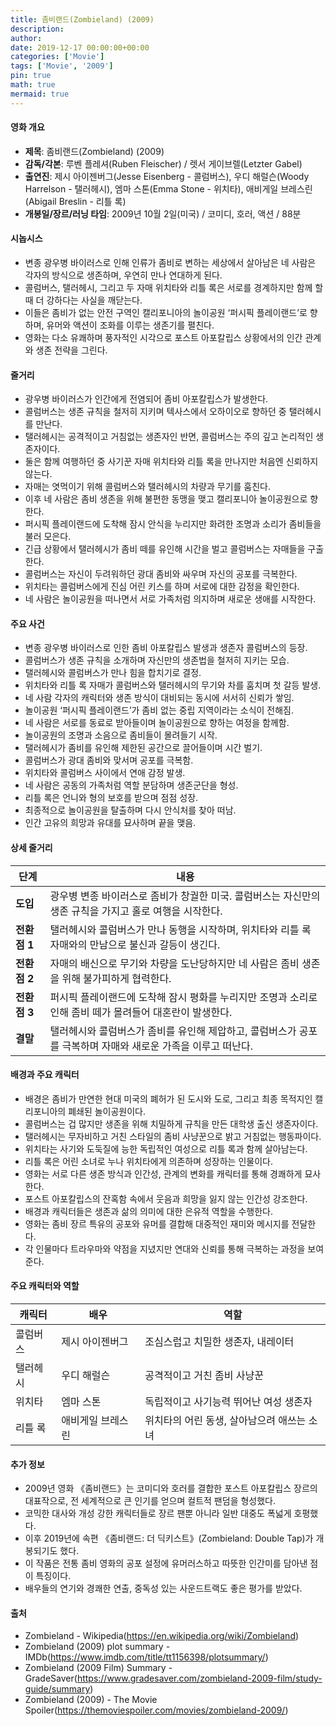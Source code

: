 ```yaml
---
title: 좀비랜드(Zombieland) (2009)
description: 
author: 
date: 2019-12-17 00:00:00+00:00
categories: ['Movie']
tags: ['Movie', '2009']
pin: true
math: true
mermaid: true
---
```

#### 영화 개요

- **제목**: 좀비랜드(Zombieland) (2009)  
- **감독/각본**: 루벤 플레셔(Ruben Fleischer) / 렛서 게이브렐(Letzter Gabel)  
- **출연진**: 제시 아이젠버그(Jesse Eisenberg - 콜럼버스), 우디 해럴슨(Woody Harrelson - 탤러헤시), 엠마 스톤(Emma Stone - 위치타), 애비게일 브레스린(Abigail Breslin - 리틀 록)  
- **개봉일/장르/러닝 타임**: 2009년 10월 2일(미국) / 코미디, 호러, 액션 / 88분  

#### 시놉시스

- 변종 광우병 바이러스로 인해 인류가 좀비로 변하는 세상에서 살아남은 네 사람은 각자의 방식으로 생존하며, 우연히 만나 연대하게 된다.  
- 콜럼버스, 탤러헤시, 그리고 두 자매 위치타와 리틀 록은 서로를 경계하지만 함께 할 때 더 강하다는 사실을 깨닫는다.  
- 이들은 좀비가 없는 안전 구역인 캘리포니아의 놀이공원 ‘퍼시픽 플레이랜드’로 향하며, 유머와 액션이 조화를 이루는 생존기를 펼친다.  
- 영화는 다소 유쾌하며 풍자적인 시각으로 포스트 아포칼립스 상황에서의 인간 관계와 생존 전략을 그린다.  

#### 줄거리

- 광우병 바이러스가 인간에게 전염되어 좀비 아포칼립스가 발생한다.  
- 콜럼버스는 생존 규칙을 철저히 지키며 텍사스에서 오하이오로 향하던 중 탤러헤시를 만난다.  
- 탤러헤시는 공격적이고 거침없는 생존자인 반면, 콜럼버스는 주의 깊고 논리적인 생존자이다.  
- 둘은 함께 여행하던 중 사기꾼 자매 위치타와 리틀 록을 만나지만 처음엔 신뢰하지 않는다.  
- 자매는 엿먹이기 위해 콜럼버스와 탤러헤시의 차량과 무기를 훔친다.  
- 이후 네 사람은 좀비 생존을 위해 불편한 동맹을 맺고 캘리포니아 놀이공원으로 향한다.  
- 퍼시픽 플레이랜드에 도착해 잠시 안식을 누리지만 화려한 조명과 소리가 좀비들을 불러 모은다.  
- 긴급 상황에서 탤러헤시가 좀비 떼를 유인해 시간을 벌고 콜럼버스는 자매들을 구출한다.  
- 콜럼버스는 자신이 두려워하던 광대 좀비와 싸우며 자신의 공포를 극복한다.  
- 위치타는 콜럼버스에게 진심 어린 키스를 하며 서로에 대한 감정을 확인한다.  
- 네 사람은 놀이공원을 떠나면서 서로 가족처럼 의지하며 새로운 생애를 시작한다.  

#### 주요 사건

- 변종 광우병 바이러스로 인한 좀비 아포칼립스 발생과 생존자 콜럼버스의 등장.  
- 콜럼버스가 생존 규칙을 소개하며 자신만의 생존법을 철저히 지키는 모습.  
- 탤러헤시와 콜럼버스가 만나 힘을 합치기로 결정.  
- 위치타와 리틀 록 자매가 콜럼버스와 탤러헤시의 무기와 차를 훔치며 첫 갈등 발생.  
- 네 사람 각자의 캐릭터와 생존 방식이 대비되는 동시에 서서히 신뢰가 쌓임.  
- 놀이공원 ‘퍼시픽 플레이랜드’가 좀비 없는 중립 지역이라는 소식이 전해짐.  
- 네 사람은 서로를 동료로 받아들이며 놀이공원으로 향하는 여정을 함께함.  
- 놀이공원의 조명과 소음으로 좀비들이 몰려들기 시작.  
- 탤러헤시가 좀비를 유인해 제한된 공간으로 끌어들이며 시간 벌기.  
- 콜럼버스가 광대 좀비와 맞서며 공포를 극복함.  
- 위치타와 콜럼버스 사이에서 연애 감정 발생.  
- 네 사람은 공동의 가족처럼 역할 분담하며 생존군단을 형성.  
- 리틀 록은 언니와 형의 보호를 받으며 점점 성장.  
- 최종적으로 놀이공원을 탈출하며 다시 안식처를 찾아 떠남.  
- 인간 고유의 희망과 유대를 묘사하며 끝을 맺음.  

#### 상세 줄거리

| **단계**    | **내용**                                                                                         |
|-------------|--------------------------------------------------------------------------------------------------|
| **도입**   | 광우병 변종 바이러스로 좀비가 창궐한 미국. 콜럼버스는 자신만의 생존 규칙을 가지고 홀로 여행을 시작한다.              |
| **전환점 1** | 탤러헤시와 콜럼버스가 만나 동행을 시작하며, 위치타와 리틀 록 자매와의 만남으로 불신과 갈등이 생긴다.                   |
| **전환점 2** | 자매의 배신으로 무기와 차량을 도난당하지만 네 사람은 좀비 생존을 위해 불가피하게 협력한다.                           |
| **전환점 3** | 퍼시픽 플레이랜드에 도착해 잠시 평화를 누리지만 조명과 소리로 인해 좀비 떼가 몰려들어 대혼란이 발생한다.              |
| **결말**   | 탤러헤시와 콜럼버스가 좀비를 유인해 제압하고, 콜럼버스가 공포를 극복하며 자매와 새로운 가족을 이루고 떠난다.          |

#### 배경과 주요 캐릭터

- 배경은 좀비가 만연한 현대 미국의 폐허가 된 도시와 도로, 그리고 최종 목적지인 캘리포니아의 폐쇄된 놀이공원이다.  
- 콜럼버스는 겁 많지만 생존을 위해 치밀하게 규칙을 만든 대학생 출신 생존자이다.  
- 탤러헤시는 무자비하고 거친 스타일의 좀비 사냥꾼으로 밝고 거침없는 행동파이다.  
- 위치타는 사기와 도둑질에 능한 독립적인 여성으로 리틀 록과 함께 살아남는다.  
- 리틀 록은 어린 소녀로 누나 위치타에게 의존하며 성장하는 인물이다.  
- 영화는 서로 다른 생존 방식과 인간성, 관계의 변화를 캐릭터를 통해 경쾌하게 묘사한다.  
- 포스트 아포칼립스의 잔혹함 속에서 웃음과 희망을 잃지 않는 인간성 강조한다.  
- 배경과 캐릭터들은 생존과 삶의 의미에 대한 은유적 역할을 수행한다.  
- 영화는 좀비 장르 특유의 공포와 유머를 결합해 대중적인 재미와 메시지를 전달한다.  
- 각 인물마다 트라우마와 약점을 지녔지만 연대와 신뢰를 통해 극복하는 과정을 보여준다.  

#### 주요 캐릭터와 역할

| **캐릭터** | **배우**           | **역할**                               |
|------------|--------------------|--------------------------------------|
| 콜럼버스   | 제시 아이젠버그    | 조심스럽고 치밀한 생존자, 내레이터      |
| 탤러헤시   | 우디 해럴슨        | 공격적이고 거친 좀비 사냥꾼             |
| 위치타     | 엠마 스톤          | 독립적이고 사기능력 뛰어난 여성 생존자   |
| 리틀 록   | 애비게일 브레스린  | 위치타의 어린 동생, 살아남으려 애쓰는 소녀|

#### 추가 정보

- 2009년 영화 《좀비랜드》는 코미디와 호러를 결합한 포스트 아포칼립스 장르의 대표작으로, 전 세계적으로 큰 인기를 얻으며 컬트적 팬덤을 형성했다.  
- 코믹한 대사와 개성 강한 캐릭터들로 장르 팬뿐 아니라 일반 대중도 폭넓게 호평했다.  
- 이후 2019년에 속편 《좀비랜드: 더 딕키스트》(Zombieland: Double Tap)가 개봉되기도 했다.  
- 이 작품은 전통 좀비 영화의 공포 설정에 유머러스하고 따뜻한 인간미를 담아낸 점이 특징이다.  
- 배우들의 연기와 경쾌한 연출, 중독성 있는 사운드트랙도 좋은 평가를 받았다.  

#### 출처

- Zombieland - Wikipedia(https://en.wikipedia.org/wiki/Zombieland)  
- Zombieland (2009) plot summary - IMDb(https://www.imdb.com/title/tt1156398/plotsummary/)  
- Zombieland (2009 Film) Summary - GradeSaver(https://www.gradesaver.com/zombieland-2009-film/study-guide/summary)  
- Zombieland (2009) - The Movie Spoiler(https://themoviespoiler.com/movies/zombieland-2009/)

